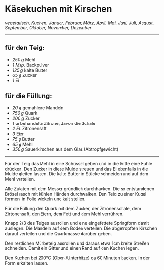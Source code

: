 # Käsekuchen mit Kirschen

*vegetarisch, Kuchen, Januar, Februar, März, April, Mai, Juni, Juli, August, September, Oktober, November, Dezember*

---

## für den Teig:

- *250 g* Mehl
- *1 Msp.* Backpulver
- *125 g* kalte Butter
- *65 g* Zucker
- *1* Ei

## für die Füllung:

- *20 g* gemahlene Mandeln
- *750 g* Quark
- *200 g* Zucker
- *1* unbehandelte Zitrone, davon die Schale
- *2 EL* Zitronensaft
- *3* Eier
- *75 g* Butter
- *65 g* Mehl
- *350 g* Sauerkirschen aus dem Glas (Abtropfgewicht)

---

Für den Teig das Mehl in eine Schüssel geben und in die Mitte eine Kuhle drücken. Den Zucker in diese Mulde streuen und das Ei ebenfalls in die Mulde gleiten lassen. Die kalte Butter in Stücke schneiden und auf dem Mehl verteilen.

Alle Zutaten mit dem Messer gründlich durchhacken. Die so entstandenen Brösel rasch mit kühlen Händen durchwalken. Den Teig zu einer Kugel formen, in Folie wickeln und kalt stellen.

Für die Füllung den Quark mit dem Zucker, der Zitronenschale, dem Zirtonensaft, den Eiern, dem Fett und dem Mehl verrühren.

Knapp 2/3 des Teiges ausrollen und eine eingefettete Springform damit auslegen. Die Mandeln auf dem Boden verteilen. Die abgetropften Kirschen darauf verteilen und die Quarkmasse darüber geben.

Den restlichen Mürbeteig ausrollen und daraus etwa 1cm breite Streifen schneiden. Damit ein Gitter und einen Rand auf den Kuchen legen.

Den Kuchen bei 200°C (Ober-/Unterhitze) ca 60 Minuten backen. In der Form erkalten lassen.
